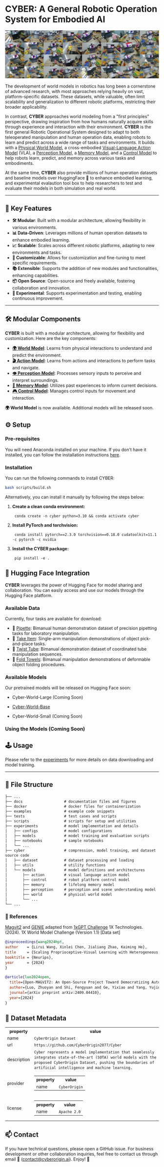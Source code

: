 # CYBER: A General Robotic Operation System for Embodied AI

![Show Data](docs/imgs/showdata.png)

The development of world models in robotics has long been a cornerstone of advanced research, with most approaches relying heavily on vast, platform-specific datasets. These datasets, while valuable, often limit scalability and generalization to different robotic platforms, restricting their broader applicability.

In contrast, **CYBER** approaches world modeling from a "first principles" perspective, drawing inspiration from how humans naturally acquire skills through experience and interaction with their environment. **CYBER** is the first general Robotic Operational System designed to adapt to both teleoperated manipulation and human operation data, enabling robots to learn and predict across a wide range of tasks and environments. It builds with a <u>Physical World Model</u>, a cross-embodied <u>Visual-Language Action Model</u> (VLA), a <u>Perception Model</u>, a <u>Memory Model</u>, and a <u>Control Model</u> to help robots learn, predict, and memory across various tasks and embodiments.

At the same time, **CYBER** also provide millions of human operation datasets and baseline models over HuggingFace 🤗 to enhance embodied learning, and experimental evalaution tool box to help researchers to test and evaluate their models in both simulation and real world.

---

## 🌟 Key Features

- **🛠️ Modular**: Built with a modular architecture, allowing flexibility in various environments.
- **📊 Data-Driven**: Leverages millions of human operation datasets to enhance embodied learning.
- **📈 Scalable**: Scales across different robotic platforms, adapting to new environments and tasks.
- **🔧 Customizable**: Allows for customization and fine-tuning to meet specific requirements.
- **📚 Extensible**: Supports the addition of new modules and functionalities, enhancing capabilities.
- **📦 Open Source**: Open-source and freely available, fostering collaboration and innovation.
- **🔬 Experimental**: Supports experimentation and testing, enabling continuous improvement.
---

## 🛠️ Modular Components

**CYBER** is built with a modular architecture, allowing for flexibility and customization. Here are the key components:

- [**🌍 World Model**](docs/tutorial/world.md): Learns from physical interactions to understand and predict the environment.
- [**🎬 Action Model**](docs/tutorial/action.md): Learns from actions and interactions to perform tasks and navigate.
- [**👁️ Perception Model**](docs/tutorial/preception.md): Processes sensory inputs to perceive and interpret surroundings.
- [**🧠 Memory Model**](docs/tutorial/memory.md): Utilizes past experiences to inform current decisions.
- [**🎮 Control Model**](docs/tutorial/control.md): Manages control inputs for movement and interaction.

**🌍 World Model** is now available. Additional models will be released soon.

## ⚙️ Setup

### Pre-requisites

You will need Anaconda installed on your machine. If you don't have it installed, you can follow the installation instructions [here](https://docs.anaconda.com/anaconda/install/linux/).

### Installation

You can run the following commands to install CYBER:

```bash
bash scripts/build.sh
```

Alternatively, you can install it manually by following the steps below:

1. **Create a clean conda environment:**

        conda create -n cyber python=3.10 && conda activate cyber

2. **Install PyTorch and torchvision:**

        conda install pytorch==2.3.0 torchvision==0.18.0 cudatoolkit=11.1 -c pytorch -c nvidia

3. **Install the CYBER package:**

        pip install -e .

## 🤗 Hugging Face Integration

**CYBER** leverages the power of Hugging Face for model sharing and collaboration. You can easily access and use our models through the Hugging Face platform.

### Available Data

Currently, four tasks are available for download:

- 🤗 [Pipette](https://huggingface.co/datasets/cyberorigin/cyber_pipette): Bimanual human demonstration dataset of precision pipetting tasks for laboratory manipulation.
- 🤗 [Take Item](https://huggingface.co/datasets/cyberorigin/cyber_take_the_item): Single-arm manipulation demonstrations of object pick-and-place tasks.
- 🤗 [Twist Tube](https://huggingface.co/datasets/cyberorigin/cyber_twist_the_tube): Bimanual demonstration dataset of coordinated tube manipulation sequences.
- 🤗 [Fold Towels](https://huggingface.co/datasets/cyberorigin/cyber_fold_towels): Bimanual manipulation demonstrations of deformable object folding procedures.

### Available Models

Our pretrained models will be released on Hugging Face soon:

- Cyber-World-Large (Coming Soon)
- [Cyber-World-Base](https://huggingface.co/cyberorigin/GENIE_Base)

- Cyber-World-Small (Coming Soon)

### Using the Models (Coming Soon)

<!-- To use our models in your project, you can install the `transformers` library and load the models as follows:

```python
from transformers import AutoModel, AutoTokenizer

# Load the tokenizer and model
tokenizer = AutoTokenizer.from_pretrained("cyberorigin/cyber-base")
model = AutoModel.from_pretrained("cyberorigin/cyber-base")

# Example usage
inputs = tokenizer("Hello, world!", return_tensors="pt")
outputs = model(**inputs)
```

For more details, please refer to the [Hugging Face documentation](https://huggingface.co/docs/transformers/index). -->


## 🕹️ Usage

Please refer to the [experiments](docs/experiments/world_model.md) for more details on data downloading and model training.

---

## 💾 File Structure

```plaintext
├── ...
├── docs                   # documentation files and figures 
├── docker                 # docker files for containerization
├── examples               # example code snippets
├── tests                  # test cases and scripts
├── scripts                # scripts for setup and utilities
├── experiments            # model implementation and details
│   ├── configs            # model configurations
│   ├── models             # model training and evaluation scripts
│   ├── notebooks          # sample notebooks
│   └── ...
├── cyber                  # compression, model training, and dataset source code
│   ├── dataset            # dataset processing and loading
│   ├── utils              # utility functions
│   └── models             # model definitions and architectures
│       ├── action         # visual language action model
│       ├── control        # robot platform control model
│       ├── memory         # lifelong memory model
│       ├── perception     # perception and scene understanding model
│       ├── world          # physical world model
│       └── ...
└── ...
```

### 📕 References

[Magvit2](https://github.com/TencentARC/Open-MAGVIT2) and [GENIE](https://arxiv.org/abs/2402.15391) adapted from [1xGPT Challenge](https://github.com/1x-technologies/1xgpt)
1X Technologies. (2024). 1X World Model Challenge (Version 1.1) [Data set]


```bibtex
@inproceedings{wang2024hpt,
author    = {Lirui Wang, Xinlei Chen, Jialiang Zhao, Kaiming He},
title     = {Scaling Proprioceptive-Visual Learning with Heterogeneous Pre-trained Transformers},
booktitle = {Neurips},
year      = {2024}
}
```
```bibtex
@article{luo2024open,
  title={Open-MAGVIT2: An Open-Source Project Toward Democratizing Auto-regressive Visual Generation},
  author={Luo, Zhuoyan and Shi, Fengyuan and Ge, Yixiao and Yang, Yujiu and Wang, Limin and Shan, Ying},
  journal={arXiv preprint arXiv:2409.04410},
  year={2024}
}
```

## 📄 Dataset Metadata
<div itemscope itemtype="http://schema.org/Dataset">
<table>
  <tr>
    <th>property</th>
    <th>value</th>
  </tr>
  <tr>
    <td>name</td>
    <td><code itemprop="name">CyberOrigin Dataset</code></td>
  </tr>
  <tr>
    <td>url</td>
    <td><code itemprop="url">https://github.com/CyberOrigin2077/Cyber</code></td>
  </tr>
  <tr>
    <td>description</td>
    <td><code itemprop="description">Cyber represents a model implementation that seamlessly integrates state-of-the-art (SOTA) world models with the proposed CyberOrigin Dataset, pushing the boundaries of artificial intelligence and machine learning.</code></td>
  </tr>
  <tr>
    <td>provider</td>
    <td>
      <div itemscope itemtype="http://schema.org/Organization" itemprop="provider">
        <table>
          <tr>
            <th>property</th>
            <th>value</th>
          </tr>
          <tr>
            <td>name</td>
            <td><code itemprop="name">CyberOrigin</code></td>
          </tr>
        </table>
      </div>
    </td>
  </tr>
  <tr>
    <td>license</td>
    <td>
      <div itemscope itemtype="http://schema.org/CreativeWork" itemprop="license">
        <table>
          <tr>
            <th>property</th>
            <th>value</th>
          </tr>
          <tr>
            <td>name</td>
            <td><code itemprop="name">Apache 2.0</code></td>
          </tr>
        </table>
      </div>
    </td>
  </tr>
</table>
</div>

## 📫 Contact
If you have technical questions, please open a GitHub issue. For business development or other collaboration inquiries, feel free to contact us through email 📧 (<contact@cyberorigin.ai>). Enjoy! 🎉
